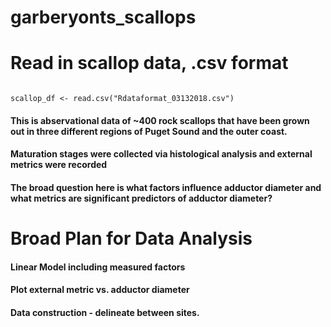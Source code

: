 # garberyonts_scallops


# Read in scallop data, .csv format
```

scallop_df <- read.csv("Rdataformat_03132018.csv")

```

#### This is abservational data of ~400 rock scallops that have been grown out in three different regions of Puget Sound and the outer coast.
#### Maturation stages were collected via histological analysis and external metrics were recorded
#### The broad question here is what factors influence adductor diameter and what metrics are significant predictors of adductor diameter?

# Broad Plan for Data Analysis

#### Linear Model including measured factors
#### Plot external metric vs. adductor diameter

#### Data construction - delineate between sites.